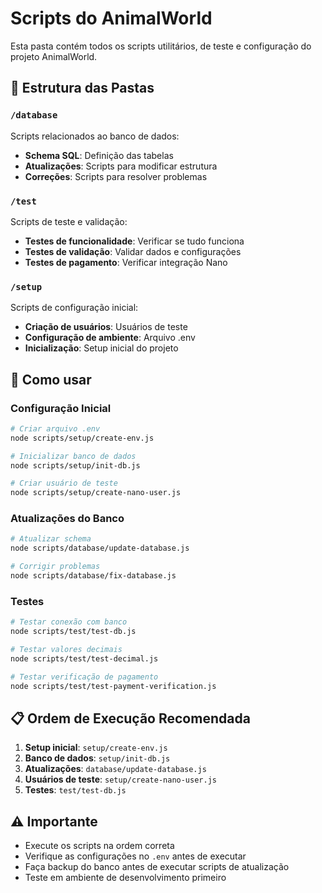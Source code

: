 # Scripts do AnimalWorld

Esta pasta contém todos os scripts utilitários, de teste e configuração do projeto AnimalWorld.

## 📁 Estrutura das Pastas

### `/database`
Scripts relacionados ao banco de dados:
- **Schema SQL**: Definição das tabelas
- **Atualizações**: Scripts para modificar estrutura
- **Correções**: Scripts para resolver problemas

### `/test`
Scripts de teste e validação:
- **Testes de funcionalidade**: Verificar se tudo funciona
- **Testes de validação**: Validar dados e configurações
- **Testes de pagamento**: Verificar integração Nano

### `/setup`
Scripts de configuração inicial:
- **Criação de usuários**: Usuários de teste
- **Configuração de ambiente**: Arquivo .env
- **Inicialização**: Setup inicial do projeto

## 🚀 Como usar

### Configuração Inicial
```bash
# Criar arquivo .env
node scripts/setup/create-env.js

# Inicializar banco de dados
node scripts/setup/init-db.js

# Criar usuário de teste
node scripts/setup/create-nano-user.js
```

### Atualizações do Banco
```bash
# Atualizar schema
node scripts/database/update-database.js

# Corrigir problemas
node scripts/database/fix-database.js
```

### Testes
```bash
# Testar conexão com banco
node scripts/test/test-db.js

# Testar valores decimais
node scripts/test/test-decimal.js

# Testar verificação de pagamento
node scripts/test/test-payment-verification.js
```

## 📋 Ordem de Execução Recomendada

1. **Setup inicial**: `setup/create-env.js`
2. **Banco de dados**: `setup/init-db.js`
3. **Atualizações**: `database/update-database.js`
4. **Usuários de teste**: `setup/create-nano-user.js`
5. **Testes**: `test/test-db.js`

## ⚠️ Importante

- Execute os scripts na ordem correta
- Verifique as configurações no `.env` antes de executar
- Faça backup do banco antes de executar scripts de atualização
- Teste em ambiente de desenvolvimento primeiro 